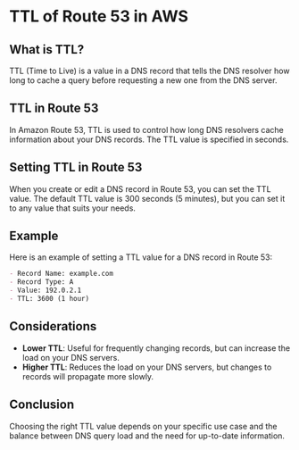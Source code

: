 # TTL of Route 53 in AWS

## What is TTL?

TTL (Time to Live) is a value in a DNS record that tells the DNS resolver how long to cache a query before requesting a new one from the DNS server.

## TTL in Route 53

In Amazon Route 53, TTL is used to control how long DNS resolvers cache information about your DNS records. The TTL value is specified in seconds.

## Setting TTL in Route 53

When you create or edit a DNS record in Route 53, you can set the TTL value. The default TTL value is 300 seconds (5 minutes), but you can set it to any value that suits your needs.

## Example

Here is an example of setting a TTL value for a DNS record in Route 53:

```markdown
- Record Name: example.com
- Record Type: A
- Value: 192.0.2.1
- TTL: 3600 (1 hour)
```

## Considerations

- **Lower TTL**: Useful for frequently changing records, but can increase the load on your DNS servers.
- **Higher TTL**: Reduces the load on your DNS servers, but changes to records will propagate more slowly.

## Conclusion

Choosing the right TTL value depends on your specific use case and the balance between DNS query load and the need for up-to-date information.
